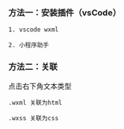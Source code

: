 ### 方法一：安装插件（vsCode）

    1. vscode wxml

    2. 小程序助手
### 方法二：关联
点击右下角文本类型

    .wxml 关联为html

    .wxss 关联为css